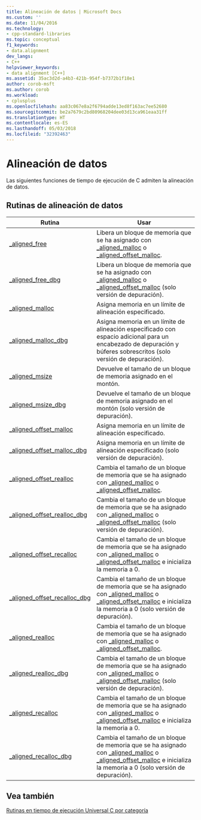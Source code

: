 ```yaml
---
title: Alineación de datos | Microsoft Docs
ms.custom: ''
ms.date: 11/04/2016
ms.technology:
- cpp-standard-libraries
ms.topic: conceptual
f1_keywords:
- data.alignment
dev_langs:
- C++
helpviewer_keywords:
- data alignment [C++]
ms.assetid: 35ac3d2d-a4b3-421b-954f-b7372b1f18e1
author: corob-msft
ms.author: corob
ms.workload:
- cplusplus
ms.openlocfilehash: aa83c067e8a2f6794adde13ed8f163ac7ee52680
ms.sourcegitcommit: be2a7679c2bd80968204dee03d13ca961eaa31ff
ms.translationtype: HT
ms.contentlocale: es-ES
ms.lasthandoff: 05/03/2018
ms.locfileid: "32392463"
---
```

# <a name="data-alignment"></a>Alineación de datos

Las siguientes funciones de tiempo de ejecución de C admiten la alineación de datos.

## <a name="data-alignment-routines"></a>Rutinas de alineación de datos

|Rutina|Usar|
|-------------|---------|
|[_aligned_free](../c-runtime-library/reference/aligned-free.md)|Libera un bloque de memoria que se ha asignado con [_aligned_malloc](../c-runtime-library/reference/aligned-malloc.md) o [_aligned_offset_malloc](../c-runtime-library/reference/aligned-offset-malloc.md).|
|[_aligned_free_dbg](../c-runtime-library/reference/aligned-free-dbg.md)|Libera un bloque de memoria que se ha asignado con [_aligned_malloc](../c-runtime-library/reference/aligned-malloc.md) o [_aligned_offset_malloc](../c-runtime-library/reference/aligned-offset-malloc.md) (solo versión de depuración).|
|[_aligned_malloc](../c-runtime-library/reference/aligned-malloc.md)|Asigna memoria en un límite de alineación especificado.|
|[_aligned_malloc_dbg](../c-runtime-library/reference/aligned-malloc-dbg.md)|Asigna memoria en un límite de alineación especificado con espacio adicional para un encabezado de depuración y búferes sobrescritos (solo versión de depuración).|
|[_aligned_msize](../c-runtime-library/reference/aligned-msize.md)|Devuelve el tamaño de un bloque de memoria asignado en el montón.|
|[_aligned_msize_dbg](../c-runtime-library/reference/aligned-msize-dbg.md)|Devuelve el tamaño de un bloque de memoria asignado en el montón (solo versión de depuración).|
|[_aligned_offset_malloc](../c-runtime-library/reference/aligned-offset-malloc.md)|Asigna memoria en un límite de alineación especificado.|
|[_aligned_offset_malloc_dbg](../c-runtime-library/reference/aligned-offset-malloc-dbg.md)|Asigna memoria en un límite de alineación especificado (solo versión de depuración).|
|[_aligned_offset_realloc](../c-runtime-library/reference/aligned-offset-realloc.md)|Cambia el tamaño de un bloque de memoria que se ha asignado con [_aligned_malloc](../c-runtime-library/reference/aligned-malloc.md) o [_aligned_offset_malloc](../c-runtime-library/reference/aligned-offset-malloc.md).|
|[_aligned_offset_realloc_dbg](../c-runtime-library/reference/aligned-offset-realloc-dbg.md)|Cambia el tamaño de un bloque de memoria que se ha asignado con [_aligned_malloc](../c-runtime-library/reference/aligned-malloc.md) o [_aligned_offset_malloc](../c-runtime-library/reference/aligned-offset-malloc.md) (solo versión de depuración).|
|[_aligned_offset_recalloc](../c-runtime-library/reference/aligned-offset-recalloc.md)|Cambia el tamaño de un bloque de memoria que se ha asignado con [_aligned_malloc](../c-runtime-library/reference/aligned-malloc.md) o [_aligned_offset_malloc](../c-runtime-library/reference/aligned-offset-malloc.md) e inicializa la memoria a 0.|
|[_aligned_offset_recalloc_dbg](../c-runtime-library/reference/aligned-offset-recalloc-dbg.md)|Cambia el tamaño de un bloque de memoria que se ha asignado con [_aligned_malloc](../c-runtime-library/reference/aligned-malloc.md) o [_aligned_offset_malloc](../c-runtime-library/reference/aligned-offset-malloc.md) e inicializa la memoria a 0 (solo versión de depuración).|
|[_aligned_realloc](../c-runtime-library/reference/aligned-realloc.md)|Cambia el tamaño de un bloque de memoria que se ha asignado con [_aligned_malloc](../c-runtime-library/reference/aligned-malloc.md) o [_aligned_offset_malloc](../c-runtime-library/reference/aligned-offset-malloc.md).|
|[_aligned_realloc_dbg](../c-runtime-library/reference/aligned-realloc-dbg.md)|Cambia el tamaño de un bloque de memoria que se ha asignado con [_aligned_malloc](../c-runtime-library/reference/aligned-malloc.md) o [_aligned_offset_malloc](../c-runtime-library/reference/aligned-offset-malloc.md) (solo versión de depuración).|
|[_aligned_recalloc](../c-runtime-library/reference/aligned-recalloc.md)|Cambia el tamaño de un bloque de memoria que se ha asignado con [_aligned_malloc](../c-runtime-library/reference/aligned-malloc.md) o [_aligned_offset_malloc](../c-runtime-library/reference/aligned-offset-malloc.md) e inicializa la memoria a 0.|
|[_aligned_recalloc_dbg](../c-runtime-library/reference/aligned-recalloc-dbg.md)|Cambia el tamaño de un bloque de memoria que se ha asignado con [_aligned_malloc](../c-runtime-library/reference/aligned-malloc.md) o [_aligned_offset_malloc](../c-runtime-library/reference/aligned-offset-malloc.md) e inicializa la memoria a 0 (solo versión de depuración).|

## <a name="see-also"></a>Vea también

[Rutinas en tiempo de ejecución Universal C por categoría](../c-runtime-library/run-time-routines-by-category.md)<br/>